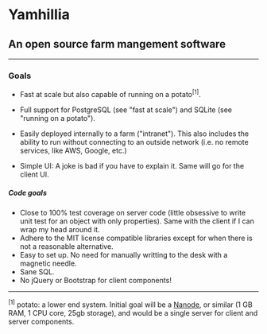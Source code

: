 # Yamhillia

## An open source farm mangement software

---

### Goals

* Fast at scale but also capable of running on a potato<sup>[1]</sup>.

* Full support for PostgreSQL (see "fast at scale") and SQLite (see "running on a potato").

* Easily deployed internally to a farm ("intranet"). This also includes the ability to run without connecting to an outside network (i.e. no remote services, like AWS, Google, etc.)

* Simple UI: A joke is bad if you have to explain it. Same will go for the client UI.

##### Code goals

* Close to 100% test coverage on server code (little obsessive to write unit test for an object with only properties). Same with the client if I can wrap my head around it.
* Adhere to the MIT license compatible libraries except for when there is not a reasonable alternative.
* Easy to set up. No need for manually writting to the desk with a magnetic needle.
* Sane SQL.
* No jQuery or Bootstrap for client components!

---

<sup>[1]</sup> potato: a lower end system. Initial goal will be a [Nanode](https://www.linode.com/pricing), or similar (1 GB RAM, 1 CPU core, 25gb storage), and would be a single server for client and server components.
